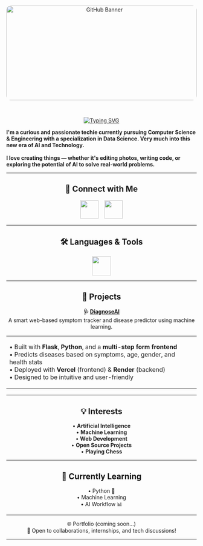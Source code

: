 <div align="center" style="width: 100%; overflow: hidden;">
  <!-- Cinematic-style banner image -->
  <img src="https://github.com/user-attachments/assets/96bd54a4-6cf5-4006-8773-b785433b1d70" 
       alt="GitHub Banner" 
       style="width: 100%; height: auto; max-height: 250px; object-fit: cover; border-radius: 12px;" />

  <br><!-- Adds a clean space between banner and typing SVG -->

  <!-- Typing SVG -->
  <a href="https://git.io/typing-svg">
    <img src="https://readme-typing-svg.demolab.com?font=cascadian+code&weight=500&size=25&duration=2000&pause=&color=5657FF&center=true&vCenter=true&width=435&lines=Data+Scientist+;Machine+learner+;Python+Developer;AI+Enthusiast" alt="Typing SVG" />
  </a>

</div>


<p align=>
<strong>
  I'm a curious and passionate techie currently pursuing Computer Science & Engineering with a specialization in Data Science.
Very much into this new era of AI and Technology.<br><br>
I love creating things — whether it's editing photos, writing code, or exploring the potential of AI to solve real-world problems.
</p>
</strong>

---

<h2 align="center">🤝 Connect with Me</h2>

<p align="center">
  <a href="https://www.linkedin.com/in/aryan-saxena-57b180370/" target="_blank">
    <img src="https://skillicons.dev/icons?i=linkedin" height="48px"/></a>

  </a>
  &nbsp;&nbsp;
  <a href="mailto:ryxn911@gmail.com">
    <img src="https://skillicons.dev/icons?i=gmail" height="48px"/>
  </a>

</p>  

---

<h2 align="center">🛠️ Languages & Tools</h2>

<p align="center">
  <img src="https://skillicons.dev/icons?i=c,python,anaconda,sklearn,vscode,github" height="50" />
</p>
</p>

---

<h2 align="center">🚀 Projects</h2>

<p align="center">
  <strong>🩺 <a href="https://diagnoseai-phi.vercel.app/">DiagnoseAI</a></strong><br>
  A smart web-based symptom tracker and disease predictor using machine learning.
</p>

<div align="center">

<table>
<tr><td align="left">

• Built with <strong>Flask</strong>, <strong>Python</strong>, and a <strong>multi-step form frontend</strong><br>
• Predicts diseases based on symptoms, age, gender, and health stats<br>
• Deployed with <strong>Vercel</strong> (frontend) & <strong>Render</strong> (backend)<br>
• Designed to be intuitive and user-friendly

</td></tr>
</table>

</div>

---

<h2 align="center">💡 Interests</h2>

<p align="center">
  • <strong>Artificial Intelligence</strong><br>
  • <strong>Machine Learning</strong><br>
  • <strong>Web Development</strong><br>
  • <strong>Open Source Projects</strong><br>
  • <strong>Playing Chess</strong>
</p>

---

<h2 align="center">🌱 Currently Learning</h2>

<p align="center">
  • Python 🐍<br>
  • Machine Learning<br>
  • AI Workflow 📊
</p>

---

<p align="center">
🌐 Portfolio (coming soon...) <br>
💬 Open to collaborations, internships, and tech discussions!
</p>

---
